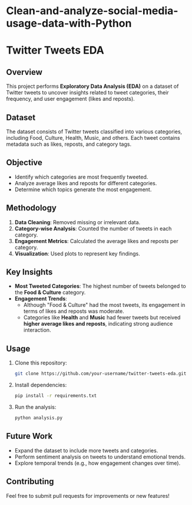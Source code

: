 # Clean-and-analyze-social-media-usage-data-with-Python

# Twitter Tweets EDA

## Overview
This project performs **Exploratory Data Analysis (EDA)** on a dataset of Twitter tweets to uncover insights related to tweet categories, their frequency, and user engagement (likes and reposts).

## Dataset
The dataset consists of Twitter tweets classified into various categories, including Food, Culture, Health, Music, and others. Each tweet contains metadata such as likes, reposts, and category tags.

## Objective
- Identify which categories are most frequently tweeted.
- Analyze average likes and reposts for different categories.
- Determine which topics generate the most engagement.

## Methodology
1. **Data Cleaning**: Removed missing or irrelevant data.
2. **Category-wise Analysis**: Counted the number of tweets in each category.
3. **Engagement Metrics**: Calculated the average likes and reposts per category.
4. **Visualization**: Used plots to represent key findings.

## Key Insights
- **Most Tweeted Categories**: The highest number of tweets belonged to the **Food & Culture** category.
- **Engagement Trends**:
  - Although "Food & Culture" had the most tweets, its engagement in terms of likes and reposts was moderate.
  - Categories like **Health** and **Music** had fewer tweets but received **higher average likes and reposts**, indicating strong audience interaction.

## Usage
1. Clone this repository:
   ```bash
   git clone https://github.com/your-username/twitter-tweets-eda.git
   ```
2. Install dependencies:
   ```bash
   pip install -r requirements.txt
   ```
3. Run the analysis:
   ```bash
   python analysis.py
   ```

## Future Work
- Expand the dataset to include more tweets and categories.
- Perform sentiment analysis on tweets to understand emotional trends.
- Explore temporal trends (e.g., how engagement changes over time).

## Contributing
Feel free to submit pull requests for improvements or new features!


